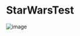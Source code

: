 # StarWarsTest

![image](https://github.com/Alexmozg123/StarWarsTest/assets/78591861/fcf2ded7-87e6-4390-b925-2017c7d0f009)
